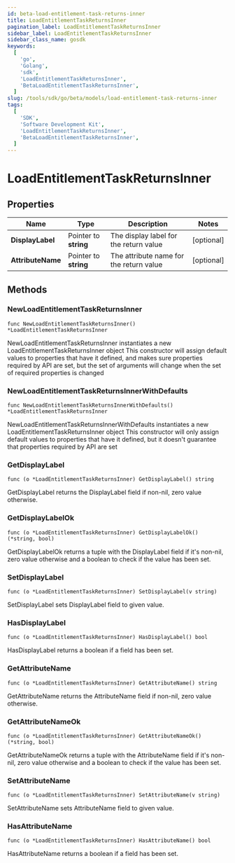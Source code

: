```yaml
---
id: beta-load-entitlement-task-returns-inner
title: LoadEntitlementTaskReturnsInner
pagination_label: LoadEntitlementTaskReturnsInner
sidebar_label: LoadEntitlementTaskReturnsInner
sidebar_class_name: gosdk
keywords:
  [
    'go',
    'Golang',
    'sdk',
    'LoadEntitlementTaskReturnsInner',
    'BetaLoadEntitlementTaskReturnsInner',
  ]
slug: /tools/sdk/go/beta/models/load-entitlement-task-returns-inner
tags:
  [
    'SDK',
    'Software Development Kit',
    'LoadEntitlementTaskReturnsInner',
    'BetaLoadEntitlementTaskReturnsInner',
  ]
---
```


# LoadEntitlementTaskReturnsInner

## Properties

| Name | Type | Description | Notes |
| --- | --- | --- | --- |
| **DisplayLabel** | Pointer to **string** | The display label for the return value | [optional] |
| **AttributeName** | Pointer to **string** | The attribute name for the return value | [optional] |

## Methods

### NewLoadEntitlementTaskReturnsInner

`func NewLoadEntitlementTaskReturnsInner() *LoadEntitlementTaskReturnsInner`

NewLoadEntitlementTaskReturnsInner instantiates a new LoadEntitlementTaskReturnsInner object This constructor will assign default values to properties that have it defined, and makes sure properties required by API are set, but the set of arguments will change when the set of required properties is changed

### NewLoadEntitlementTaskReturnsInnerWithDefaults

`func NewLoadEntitlementTaskReturnsInnerWithDefaults() *LoadEntitlementTaskReturnsInner`

NewLoadEntitlementTaskReturnsInnerWithDefaults instantiates a new LoadEntitlementTaskReturnsInner object This constructor will only assign default values to properties that have it defined, but it doesn't guarantee that properties required by API are set

### GetDisplayLabel

`func (o *LoadEntitlementTaskReturnsInner) GetDisplayLabel() string`

GetDisplayLabel returns the DisplayLabel field if non-nil, zero value otherwise.

### GetDisplayLabelOk

`func (o *LoadEntitlementTaskReturnsInner) GetDisplayLabelOk() (*string, bool)`

GetDisplayLabelOk returns a tuple with the DisplayLabel field if it's non-nil, zero value otherwise and a boolean to check if the value has been set.

### SetDisplayLabel

`func (o *LoadEntitlementTaskReturnsInner) SetDisplayLabel(v string)`

SetDisplayLabel sets DisplayLabel field to given value.

### HasDisplayLabel

`func (o *LoadEntitlementTaskReturnsInner) HasDisplayLabel() bool`

HasDisplayLabel returns a boolean if a field has been set.

### GetAttributeName

`func (o *LoadEntitlementTaskReturnsInner) GetAttributeName() string`

GetAttributeName returns the AttributeName field if non-nil, zero value otherwise.

### GetAttributeNameOk

`func (o *LoadEntitlementTaskReturnsInner) GetAttributeNameOk() (*string, bool)`

GetAttributeNameOk returns a tuple with the AttributeName field if it's non-nil, zero value otherwise and a boolean to check if the value has been set.

### SetAttributeName

`func (o *LoadEntitlementTaskReturnsInner) SetAttributeName(v string)`

SetAttributeName sets AttributeName field to given value.

### HasAttributeName

`func (o *LoadEntitlementTaskReturnsInner) HasAttributeName() bool`

HasAttributeName returns a boolean if a field has been set.
